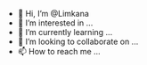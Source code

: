 - 👋 Hi, I’m @Limkana
- 👀 I’m interested in ...
- 🌱 I’m currently learning ...
- 💞️ I’m looking to collaborate on ...
- 📫 How to reach me ...

<!---
Limkana/Limkana is a ✨ special ✨ repository because its `README.md` (this file) appears on your GitHub profile.
You can click the Preview link to take a look at your changes.
--->
